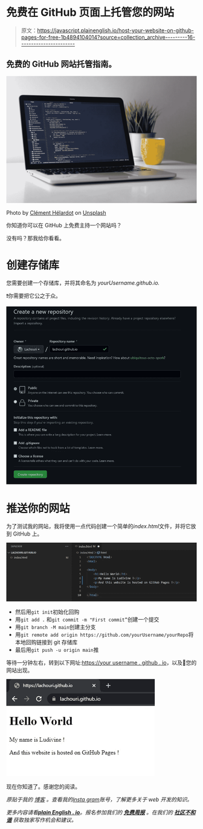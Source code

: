 # 免费在 GitHub 页面上托管您的网站

> 原文：<https://javascript.plainenglish.io/host-your-website-on-github-pages-for-free-1b4894104014?source=collection_archive---------16----------------------->

## 免费的 GitHub 网站托管指南。

![](img/ff96d4d74e69088e201179535bfb3ef0.png)

Photo by [Clément Hélardot](https://unsplash.com/@clemhlrdt?utm_source=unsplash&utm_medium=referral&utm_content=creditCopyText) on [Unsplash](https://unsplash.com/?utm_source=unsplash&utm_medium=referral&utm_content=creditCopyText)

你知道你可以在 GitHub 上免费主持一个网站吗？

没有吗？那我给你看看。

# 创建存储库

您需要创建一个存储库，并将其命名为 *yourUsername.github.io.*

❗你需要把它公之于众。

![](img/92673673cc155220b3d0493dc0552900.png)

# 推送你的网站

为了测试我的网站，我将使用一点代码创建一个简单的*index.html*文件，并将它放到 GitHub 上。

![](img/780c78d8a546681f8b2963b33c3a2a1e.png)

*   然后用`git init`初始化回购
*   用`git add .` 和`git commit -m "First commit”`创建一个提交
*   用`git branch -M main`创建主分支
*   用`git remote add origin https://github.com/yourUsername/yourRepo`将本地回购链接到 git 存储库
*   最后用`git push -u origin main`推

等待一分钟左右，转到以下网址:[https://your username . github . io](https://yourUsername.github.io)，以及🎉您的网站出现。

![](img/7c9b3697222c6e5a26ef3f8e105e624f.png)

现在你知道了。感谢您的阅读。

*原贴于我的* [*博客*](https://blog.ludivineachouri.com/) *。查看我的*[*insta gram*](https://www.instagram.com/la.dev/)*账号，了解更多关于 web 开发的知识。*

*更多内容请看*[***plain English . io***](http://plainenglish.io/)*。报名参加我们的* [***免费周报***](http://newsletter.plainenglish.io/) *。在我们的* [***社区不和谐***](https://discord.gg/GtDtUAvyhW) *获取独家写作机会和建议。*